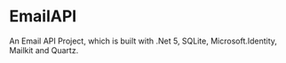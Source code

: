 # EmailAPI

An Email API Project, which is built with .Net 5, SQLite, Microsoft.Identity, Mailkit and Quartz.
